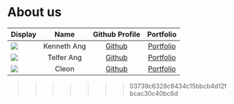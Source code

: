 # About us
Display |    Name     | Github Profile | Portfolio 
--------|:-----------:|:--------------:|:---------:
![](https://via.placeholder.com/100.png?text=Photo) | Kenneth Ang | [Github](https://github.com/Chinorea) | [Portfolio](docs/team/chinorea.md)
![](https://via.placeholder.com/100.png?text=Photo) | Telfer Ang | [Github](https://github.com/telferang) | [Portfolio](docs/team/telferang.md)
![](https://via.placeholder.com/100.png?text=Photo) |  Cleon   | [Github](https://github.com/chuacleon) | [Portfolio](docs/team/chuacleon.md)
>>>>>>> 03739c6328c8434c15bbcb4d12fbcac30c40bc6d
